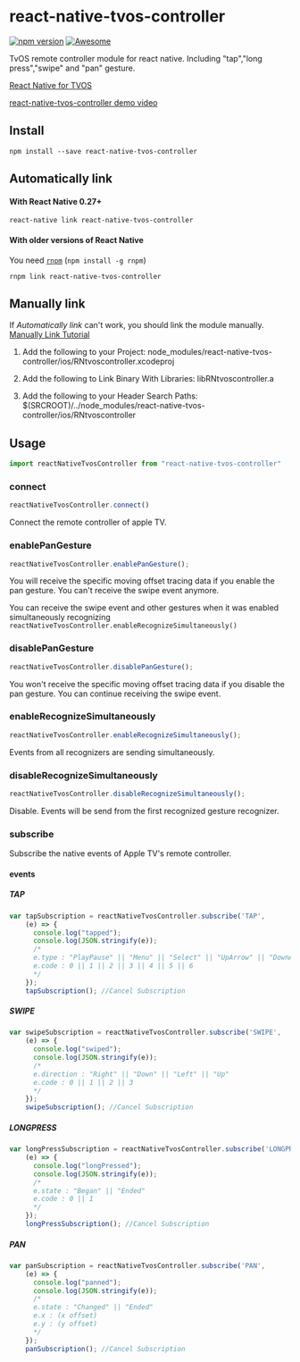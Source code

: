# react-native-tvos-controller

[![npm version](https://badge.fury.io/js/react-native-tvos-controller.svg)](https://badge.fury.io/js/react-native-tvos-controller)
[![Awesome](https://cdn.rawgit.com/sindresorhus/awesome/d7305f38d29fed78fa85652e3a63e154dd8e8829/media/badge.svg)](https://github.com/jondot/awesome-react-native)

TvOS remote controller module for react native.
Including "tap","long press","swipe" and "pan" gesture.

[React Native for TVOS](https://medium.com/@7ynk3r/react-native-apple-tv-today-48beb398a1ab#.5pp5drlyy)

[react-native-tvos-controller demo video](https://youtu.be/pou8ffWY8EY)

## Install

```shell
npm install --save react-native-tvos-controller
```

## Automatically link

#### With React Native 0.27+

```shell
react-native link react-native-tvos-controller
```

#### With older versions of React Native

You need [`rnpm`](https://github.com/rnpm/rnpm) (`npm install -g rnpm`)

```shell
rnpm link react-native-tvos-controller
```

## Manually link
If *Automatically link* can't work, you should link the module manually.
[Manually Link Tutorial](https://facebook.github.io/react-native/docs/linking-libraries-ios.html#manual-linking)

1. Add the following to your Project: node_modules/react-native-tvos-controller/ios/RNtvoscontroller.xcodeproj

2. Add the following to Link Binary With Libraries: libRNtvoscontroller.a

3. Add the following to your Header Search Paths: $(SRCROOT)/../node_modules/react-native-tvos-controller/ios/RNtvoscontroller

## Usage

```javascript
import reactNativeTvosController from "react-native-tvos-controller"
```

### connect

```javascript
reactNativeTvosController.connect()
```
Connect the remote controller of apple TV.

### enablePanGesture

```javascript
reactNativeTvosController.enablePanGesture();
```
You will receive the specific moving offset tracing data if you enable the pan gesture.
You can't receive the swipe event anymore.

You can receive the swipe event and other gestures when it was enabled simultaneously recognizing `reactNativeTvosController.enableRecognizeSimultaneously()`

### disablePanGesture

```javascript
reactNativeTvosController.disablePanGesture();
```
You won't receive the specific moving offset tracing data if you disable the pan gesture.
You can continue receiving the swipe event.

### enableRecognizeSimultaneously

```javascript
reactNativeTvosController.enableRecognizeSimultaneously();
```
Events from all recognizers are sending simultaneously.

### disableRecognizeSimultaneously

```javascript
reactNativeTvosController.disableRecognizeSimultaneously();
```
Disable. Events will be send from the first recognized gesture recognizer.

### subscribe

Subscribe the native events of Apple TV's remote controller.

#### events

##### TAP

```javascript
var tapSubscription = reactNativeTvosController.subscribe('TAP',
    (e) => {
      console.log("tapped");
      console.log(JSON.stringify(e));
      /*
      e.type : "PlayPause" || "Menu" || "Select" || "UpArrow" || "DownArrow" || "LeftArrow" || "RightArrow"
      e.code : 0 || 1 || 2 || 3 || 4 || 5 || 6
      */
    });
    tapSubscription(); //Cancel Subscription
```

##### SWIPE

```javascript
var swipeSubscription = reactNativeTvosController.subscribe('SWIPE',
    (e) => {
      console.log("swiped");
      console.log(JSON.stringify(e));
      /*
      e.direction : "Right" || "Down" || "Left" || "Up"
      e.code : 0 || 1 || 2 || 3
      */
    });
    swipeSubscription(); //Cancel Subscription
```

##### LONGPRESS

```javascript
var longPressSubscription = reactNativeTvosController.subscribe('LONGPRESS',
    (e) => {
      console.log("longPressed");
      console.log(JSON.stringify(e));
      /*
      e.state : "Began" || "Ended"
      e.code : 0 || 1
      */
    });
    longPressSubscription(); //Cancel Subscription
```

##### PAN

```javascript
var panSubscription = reactNativeTvosController.subscribe('PAN',
    (e) => {
      console.log("panned");
      console.log(JSON.stringify(e));
      /*
      e.state : "Changed" || "Ended"
      e.x : (x offset)
      e.y : (y offset)
      */
    });
    panSubscription(); //Cancel Subscription
```















